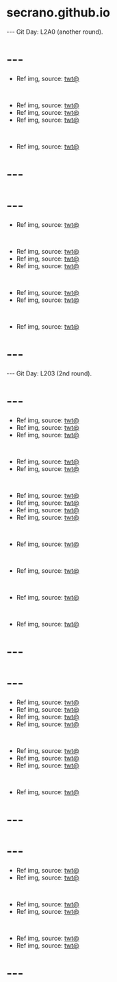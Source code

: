 # secrano.github.io

--- Git Day: L2A0 (another round).

# ---

- Ref img, source: [twt@](https://x.com/b1sexualpanic/status/1922452725150707814)
  
<br/>

- Ref img, source: [twt@](https://www.youtube.com/shorts/BUMydTu2SkA)
- Ref img, source: [twt@](https://x.com/qiandaiyiyu/status/1922955236701823303)
- Ref img, source: [twt@](https://x.com/AkramBham/status/1922940019389428060)

<br/>

- Ref img, source: [twt@](https://x.com/tibetanshark/status/1922768311277813893)

# ---
# ---

- Ref img, source: [twt@](https://x.com/AnimexTwts/status/1922101319105495408)

<br/>

- Ref img, source: [twt@](https://x.com/forgets91/status/1922067498666451312)
- Ref img, source: [twt@](https://x.com/Sneakyone75/status/1922093912203649169)
- Ref img, source: [twt@](https://x.com/RaidenWgt/status/1922351682924519845)

<br/>

- Ref img, source: [twt@](https://x.com/gracelyra666/status/1922176859556528358)
- Ref img, source: [twt@](https://x.com/Voaleine/status/1922376013557698932)

<br/>

- Ref img, source: [twt@](https://x.com/aat_ai40683/status/1922327211253612808)

# ---

--- Git Day: L203 (2nd round).

# ---

- Ref img, source: [twt@](https://x.com/NoahJ_Poole/status/1921649452411933049)
- Ref img, source: [twt@](https://x.com/Haich_AI/status/1922006831309652226)
- Ref img, source: [twt@](https://x.com/clairemwc/status/1921918406191624582)

<br/>

- Ref img, source: [twt@](https://x.com/BESTofFFXFFX2/status/1921885932283634108)
- Ref img, source: [twt@](https://x.com/_xAinaa/status/1921789725704085995)

<br/>

- Ref img, source: [twt@](https://x.com/OfflineTV/status/1921667633033662736)
- Ref img, source: [twt@](https://x.com/RespectfulMemes/status/1921967825188696173)
- Ref img, source: [twt@](https://x.com/tureliies/status/1921605220657672415)
- Ref img, source: [twt@](https://x.com/OutPeru/status/1921694548511645733)

<br/>

- Ref img, source: [twt@](https://x.com/sprksfIy13/status/1921667045877293083)

<br/>

- Ref img, source: [twt@](https://x.com/Haich_AI/status/1921874888295420037)

<br/>

- Ref img, source: [twt@](https://x.com/Haich_AI/status/1921938896981561700)

<br/>

- Ref img, source: [twt@](https://x.com/Yakumo_Alchemy/status/1922044593199079595)

# ---
# ---

- Ref img, source: [twt@](https://x.com/uniquemoviemom/status/1921650470864506956)
- Ref img, source: [twt@](https://x.com/wonderofscience/status/1921589867995103489)
- Ref img, source: [twt@](https://x.com/LostMemeArchive/status/1921464792533123316)
- Ref img, source: [twt@](https://x.com/HAL09999/status/1921580350515421328)

<br/>

- Ref img, source: [twt@](https://x.com/angelarrochista/status/1921586445073936488)
- Ref img, source: [twt@](https://x.com/caitluns/status/1921581167729397971)
- Ref img, source: [twt@](https://x.com/ExtremeBlitz__/status/1921612125081907416)

<br/>

- Ref img, source: [twt@](https://x.com/AnimexTwts/status/1921570739343290560)

# ---
# ---

- Ref img, source: [twt@](https://x.com/nzxt_cam/status/1921498012259439005)
- Ref img, source: [twt@](https://x.com/milk_g0re/status/1921499741688357037)

<br/>

- Ref img, source: [twt@](https://x.com/TuhafAmaGercek/status/1921188474541273254)
- Ref img, source: [twt@](https://x.com/SomaKazima/status/1921282968733057369)

<br/>

- Ref img, source: [twt@](https://x.com/BlazeBinges/status/1921381019795456477)
- Ref img, source: [twt@](https://x.com/PunchingCat/status/1921521808744075745)

# ---
